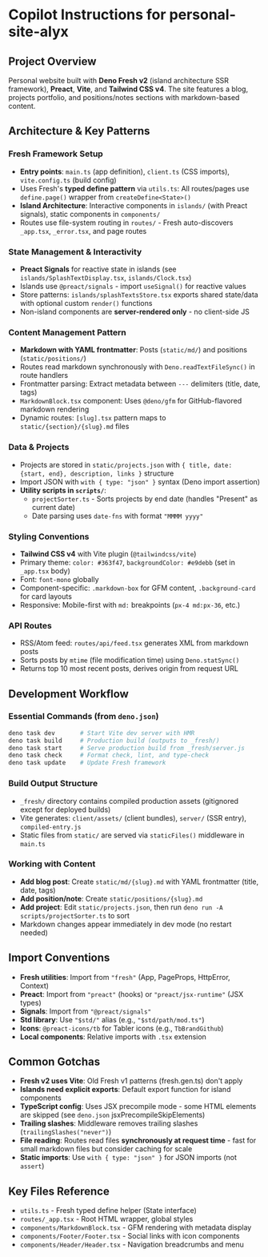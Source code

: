 # Copilot Instructions for personal-site-alyx

## Project Overview

Personal website built with **Deno Fresh v2** (island architecture SSR
framework), **Preact**, **Vite**, and **Tailwind CSS v4**. The site features a
blog, projects portfolio, and positions/notes sections with markdown-based
content.

## Architecture & Key Patterns

### Fresh Framework Setup

- **Entry points**: `main.ts` (app definition), `client.ts` (CSS imports),
  `vite.config.ts` (build config)
- Uses Fresh's **typed define pattern** via `utils.ts`: All routes/pages use
  `define.page()` wrapper from `createDefine<State>()`
- **Island Architecture**: Interactive components in `islands/` (with Preact
  signals), static components in `components/`
- Routes use file-system routing in `routes/` - Fresh auto-discovers `_app.tsx`,
  `_error.tsx`, and page routes

### State Management & Interactivity

- **Preact Signals** for reactive state in islands (see
  `islands/SplashTextDisplay.tsx`, `islands/Clock.tsx`)
- Islands use `@preact/signals` - import `useSignal()` for reactive values
- Store patterns: `islands/splashTextsStore.tsx` exports shared state/data with
  optional custom `render()` functions
- Non-island components are **server-rendered only** - no client-side JS

### Content Management Pattern

- **Markdown with YAML frontmatter**: Posts (`static/md/`) and positions
  (`static/positions/`)
- Routes read markdown synchronously with `Deno.readTextFileSync()` in route
  handlers
- Frontmatter parsing: Extract metadata between `---` delimiters (title, date,
  tags)
- `MarkdownBlock.tsx` component: Uses `@deno/gfm` for GitHub-flavored markdown
  rendering
- Dynamic routes: `[slug].tsx` pattern maps to `static/{section}/{slug}.md`
  files

### Data & Projects

- Projects are stored in `static/projects.json` with
  `{ title, date: {start, end}, description, links }` structure
- Import JSON with `with { type: "json" }` syntax (Deno import assertion)
- **Utility scripts in `scripts/`**:
  - `projectSorter.ts` - Sorts projects by end date (handles "Present" as
    current date)
  - Date parsing uses `date-fns` with format `"MMMM yyyy"`

### Styling Conventions

- **Tailwind CSS v4** with Vite plugin (`@tailwindcss/vite`)
- Primary theme: `color: #363f47`, `backgroundColor: #e9debb` (set in `_app.tsx`
  body)
- Font: `font-mono` globally
- Component-specific: `.markdown-box` for GFM content, `.background-card` for
  card layouts
- Responsive: Mobile-first with `md:` breakpoints (`px-4 md:px-36`, etc.)

### API Routes

- RSS/Atom feed: `routes/api/feed.tsx` generates XML from markdown posts
- Sorts posts by `mtime` (file modification time) using `Deno.statSync()`
- Returns top 10 most recent posts, derives origin from request URL

## Development Workflow

### Essential Commands (from `deno.json`)

```bash
deno task dev       # Start Vite dev server with HMR
deno task build     # Production build (outputs to _fresh/)
deno task start     # Serve production build from _fresh/server.js
deno task check     # Format check, lint, and type-check
deno task update    # Update Fresh framework
```

### Build Output Structure

- `_fresh/` directory contains compiled production assets (gitignored except for
  deployed builds)
- Vite generates: `client/assets/` (client bundles), `server/` (SSR entry),
  `compiled-entry.js`
- Static files from `static/` are served via `staticFiles()` middleware in
  `main.ts`

### Working with Content

- **Add blog post**: Create `static/md/{slug}.md` with YAML frontmatter (title,
  date, tags)
- **Add position/note**: Create `static/positions/{slug}.md`
- **Add project**: Edit `static/projects.json`, then run
  `deno run -A scripts/projectSorter.ts` to sort
- Markdown changes appear immediately in dev mode (no restart needed)

## Import Conventions

- **Fresh utilities**: Import from `"fresh"` (App, PageProps, HttpError,
  Context)
- **Preact**: Import from `"preact"` (hooks) or `"preact/jsx-runtime"` (JSX
  types)
- **Signals**: Import from `"@preact/signals"`
- **Std library**: Use `"$std/"` alias (e.g., `"$std/path/mod.ts"`)
- **Icons**: `@preact-icons/tb` for Tabler icons (e.g., `TbBrandGithub`)
- **Local components**: Relative imports with `.tsx` extension

## Common Gotchas

- **Fresh v2 uses Vite**: Old Fresh v1 patterns (fresh.gen.ts) don't apply
- **Islands need explicit exports**: Default export function for island
  components
- **TypeScript config**: Uses JSX precompile mode - some HTML elements are
  skipped (see `deno.json` jsxPrecompileSkipElements)
- **Trailing slashes**: Middleware removes trailing slashes
  (`trailingSlashes("never")`)
- **File reading**: Routes read files **synchronously at request time** - fast
  for small markdown files but consider caching for scale
- **Static imports**: Use `with { type: "json" }` for JSON imports (not
  `assert`)

## Key Files Reference

- `utils.ts` - Fresh typed define helper (State interface)
- `routes/_app.tsx` - Root HTML wrapper, global styles
- `components/MarkdownBlock.tsx` - GFM rendering with metadata display
- `components/Footer/Footer.tsx` - Social links with icon components
- `components/Header/Header.tsx` - Navigation breadcrumbs and menu
